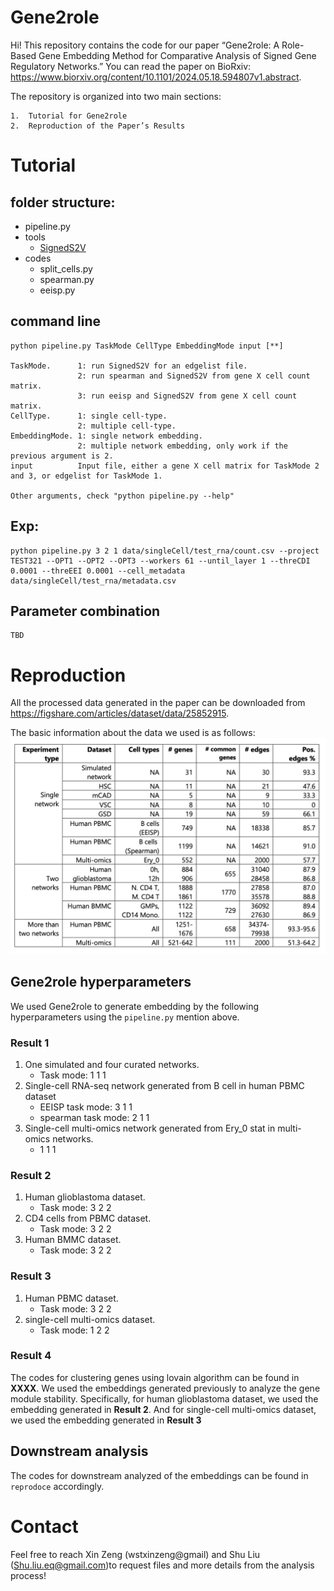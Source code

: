 # Gene2role
Hi! This repository contains the code for our paper “Gene2role: A Role-Based Gene Embedding Method for Comparative Analysis of Signed Gene Regulatory Networks.” You can read the paper on BioRxiv: https://www.biorxiv.org/content/10.1101/2024.05.18.594807v1.abstract.

The repository is organized into two main sections:

	1.	Tutorial for Gene2role
	2.	Reproduction of the Paper’s Results

# Tutorial


## folder structure:

- pipeline.py
- tools
  - [SignedS2V](https://github.com/liushu2019/SignedS2V)
- codes
  - split_cells.py
  - spearman.py
  - eeisp.py

## command line
```
python pipeline.py TaskMode CellType EmbeddingMode input [**]

TaskMode.      1: run SignedS2V for an edgelist file. 
               2: run spearman and SignedS2V from gene X cell count matrix. 
               3: run eeisp and SignedS2V from gene X cell count matrix.
CellType.      1: single cell-type. 
               2: multiple cell-type.
EmbeddingMode. 1: single network embedding. 
               2: multiple network embedding, only work if the previous argument is 2.
input          Input file, either a gene X cell matrix for TaskMode 2 and 3, or edgelist for TaskMode 1.

Other arguments, check "python pipeline.py --help"
```
## Exp:
```
python pipeline.py 3 2 1 data/singleCell/test_rna/count.csv --project TEST321 --OPT1 --OPT2 --OPT3 --workers 61 --until_layer 1 --threCDI 0.0001 --threEEI 0.0001 --cell_metadata data/singleCell/test_rna/metadata.csv 
```
## Parameter combination
```
TBD
```

# Reproduction 

All the processed data generated in the paper can be downloaded from https://figshare.com/articles/dataset/data/25852915. 

The basic information about the data we used is as follows:
![TableS1](TableS1.jpg)

## Gene2role hyperparameters
We used Gene2role to generate embedding by the following hyperparameters using the `pipeline.py` mention above.

### Result 1
1. One simulated and four curated networks.
   - Task mode: 1 1 1
2. Single-cell RNA-seq network generated from B cell in human PBMC dataset
   - EEISP task mode: 3 1 1
   - spearman task mode: 2 1 1
3. Single-cell multi-omics network generated from Ery_0 stat in multi-omics networks.
   - 1 1 1	   
### Result 2
1. Human glioblastoma dataset.
   - Task mode: 3 2 2
2. CD4 cells from PBMC dataset.
   - Task mode: 3 2 2
3. Human BMMC dataset.
   - Task mode: 3 2 2  
### Result 3
1. Human PBMC dataset.
   - Task mode: 3 2 2
2. single-cell multi-omics dataset.
   - Task mode: 1 2 2
### Result 4
The codes for clustering genes using lovain algorithm can be found in **XXXX**.
We used the embeddings generated previously to analyze the gene module stability.
Specifically, for human glioblastoma dataset, we used the embedding generated in **Result 2**. And for single-cell multi-omics dataset, we used the embedding generated in **Result 3**
## Downstream analysis
The codes for downstream analyzed of the embeddings can be found in `reprodoce` accordingly.

# Contact
Feel free to reach Xin Zeng (wstxinzeng@gmail) and Shu Liu (Shu.liu.eq@gmail.com)to request files and more details from the analysis process!
